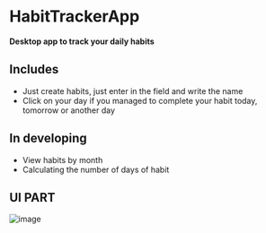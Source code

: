 # HabitTrackerApp
<b>Desktop app to track your daily habits</b>
## Includes
- Just create habits, just enter in the field and write the name
- Click on your day if you managed to complete your habit today, tomorrow or another day
  
## In developing
- View habits by month
- Calculating the number of days of habit

## UI PART
![image](https://github.com/user-attachments/assets/965e4f10-68b6-4d2e-9c50-ef581cf27f46)

